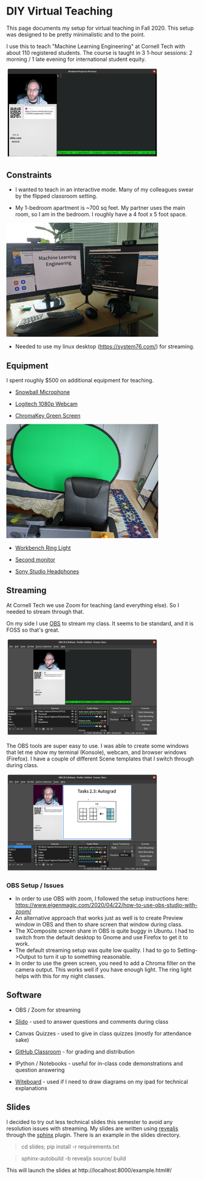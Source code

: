 # DIY Virtual Teaching

This page documents my setup for virtual teaching in Fall 2020. This setup was designed to be pretty minimalistic and to the point. 

I use this to teach "Machine Learning Engineering" at Cornell Tech with about 110 registered students. The course is taught in 3 1-hour sessions: 2 morning / 1 late evening for international student equity.

<img src="Screen.png" width=400px>


## Constraints

* I wanted to teach in an interactive mode. Many of my colleagues swear by the flipped classroom setting.

* My 1-bedroom apartment is ~700 sq feet. My partner uses the main room, so I am in the bedroom. I roughly have a 4 foot x 5 foot space. 

<img src="desktop.jpg" width=400px>



* Needed to use my linux desktop (https://system76.com/) for streaming.

## Equipment

I spent roughly $500 on additional equipment for teaching. 

*  <a href="https://www.amazon.com/Blue-Snowball-Condenser-Microphone-Cardioid/dp/B006DIA77E/ref=sr_1_5?crid=275YURS34P97Z&dchild=1&keywords=blue+snowball+mic&qid=1602514615&sprefix=blue+sno%2Caps%2C137&sr=8-5">Snowball Microphone</a>

*  <a href="https://www.amazon.com/Logitech-C920x-Pro-HD-Webcam/dp/B085TFF7M1/ref=asc_df_B085TFF7M1/?tag=hyprod-20&linkCode=df0&hvadid=459641872450&hvpos=&hvnetw=g&hvrand=9866461222765604603&hvpone=&hvptwo=&hvqmt=&hvdev=c&hvdvcmdl=&hvlocint=&hvlocphy=9004331&hvtargid=pla-943627420681&psc=1">Logitech 1080p Webcam </a>

*  <a href="https://www.amazon.com/Neewer-Collapsible-Reversible-Chromakey-Background/dp/B00E89Q5OY/ref=sr_1_4?crid=3M4SA7NOXXFO0&dchild=1&keywords=green+screen&qid=1602514709&s=electronics&sprefix=green%2Celectronics%2C144&sr=1-4">ChromaKey Green Screen</a>

<img src="green.jpg" width=400px>


* <a href="https://www.amazon.com/Workbench-Reading-Streaming-Architect-Drafting/dp/B07P1G8CD4/ref=sr_1_20?dchild=1&keywords=usb+ring+light&qid=1602514764&sr=8-20"> Workbench Ring Light</a>

*  <a href="https://www.amazon.com/Dell-Screen-LED-Lit-Monitor-P2419H/dp/B07F8XZN69/ref=sr_1_6?crid=1KXV0WO6KP1FR&dchild=1&keywords=dell+monitor&qid=1602514839&sprefix=dell+%2Caps%2C150&sr=8-6">Second monitor</a>

*  <a href="https://www.amazon.com/Sony-MDR7506-Professional-Diaphragm-Headphone/dp/B000AJIF4E/ref=sr_1_2?crid=398Q1YQ4STQ8Y&dchild=1&keywords=sony+studio+monitor+headphones&qid=1602514906&sprefix=sony+studio+monit%2Caps%2C146&sr=8-2">Sony Studio Headphones</a>


## Streaming

At Cornell Tech we use Zoom for teaching (and everything else). So I needed to stream through that. 

On my side I use <a href="https://obsproject.com/">OBS</a> to stream my class. It seems to be standard, and it is FOSS so that's great. 

<img src="obs.png" width=400px>

The OBS tools are super easy to use. I was able to create some windows that let me show my terminal (Konsole), webcam, and browser windows (Firefox). I have a couple of different Scene templates that I switch through during class. 

<img src="scene.png" width=400px>

### OBS Setup / Issues

* In order to use OBS with zoom, I followed the setup instructions here: https://www.eigenmagic.com/2020/04/22/how-to-use-obs-studio-with-zoom/ 
* An alternative approach that works just as well is to create Preview window in OBS and then to share screen that window during class. 
* The XComposite screen share in OBS is quite buggy in Ubuntu. I had to switch from the default desktop to Gnome and use Firefox to get it to work. 
* The default streaming setup was quite low quality. I had to go to Setting->Output to turn it up to something reasonable. 
* In order to use the green screen, you need to add a Chroma filter on the camera output. This works well if you have enough light. The ring light helps with this for my night classes. 

## Software

* OBS / Zoom for streaming

* <a href="https://slido.com/">Slido</a> - used to answer questions and comments during class

* Canvas Quizzes - used to give in class quizzes (mostly for attendance sake)

* <a href="https://classroom.github.com/classrooms">GitHub Classroom</a> - for grading and distribution

* IPython / Notebooks - useful for in-class code demonstrations and question answering

* <a href="https://witeboard.com">Witeboard</a> - used if I need to draw diagrams on my ipad for technical explanations

## Slides

I decided to try out less technical slides this semester to avoid any resolution issues with streaming. My slides are written using <a href="https://revealjs.com/">revealjs</a> through the <a href="https://pypi.org/project/sphinx-revealjs/">sphinx</a> plugin. There is an example in the slides directory. 

> cd slides; pip install -r requirements.txt

> sphinx-autobuild -b revealjs source/ build

This will launch the slides at http://localhost:8000/example.html#/
